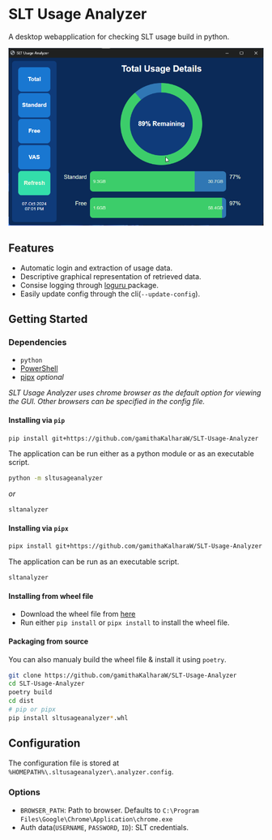 # SLT Usage Analyzer

A desktop webapplication for checking SLT usage build in python.

![Demo image](https://github.com/gamithaKalharaW/SLT-Usage-Analyzer/blob/master/docs/chrome_eUajhYow4o.png)

## Features
 - Automatic login and extraction of usage data.
 - Descriptive graphical representation of retrieved data.
 - Consise logging through [ loguru ](https://github.com/Delgan/loguru) package.
 - Easily update config through the cli(`--update-config`).

## Getting Started
### Dependencies
 - `python` 
 - [PowerShell](https://github.com/PowerShell/PowerShell)
 - [pipx](https://github.com/pypa/pipx) *optional*

 *SLT Usage Analyzer uses chrome browser as the default option for viewing the GUI. Other browsers can be specified in the config file.*

#### Installing via `pip`

```bash
pip install git+https://github.com/gamithaKalharaW/SLT-Usage-Analyzer
```
The application can be run either as a python module or as an executable script.

```bash
python -m sltusageanalyzer
```
*or*
```bash
sltanalyzer
```

#### Installing via `pipx`

```bash
pipx install git+https://github.com/gamithaKalharaW/SLT-Usage-Analyzer
```

The application can be run as an executable script.

```bash
sltanalyzer
```

#### Installing from wheel file
 - Download the wheel file from [here](https://github.com/gamithaKalharaW/SLT-Usage-Analyzer/releases/)
 - Run either `pip install` or `pipx install` to install the wheel file.

#### Packaging from source
You can also manualy build the wheel file & install it using `poetry`.

```bash
git clone https://github.com/gamithaKalharaW/SLT-Usage-Analyzer
cd SLT-Usage-Analyzer
poetry build
cd dist
# pip or pipx
pip install sltusageanalyzer*.whl
```

## Configuration

The configuration file is stored at `%HOMEPATH%\.sltusageanalyzer\.analyzer.config`.

### Options
 - `BROWSER_PATH`: Path to browser. Defaults to `C:\Program Files\Google\Chrome\Application\chrome.exe`
 - Auth data(`USERNAME`, `PASSWORD`, `ID`): SLT credentials.
